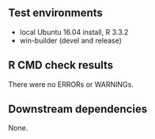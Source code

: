 ## Test environments
* local Ubuntu 16.04 install, R 3.3.2
* win-builder (devel and release)

## R CMD check results
There were no ERRORs or WARNINGs. 

## Downstream dependencies
None.
